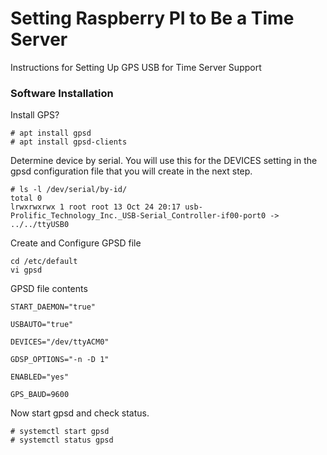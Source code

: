 # Setting Raspberry PI to Be a Time Server

Instructions for Setting Up GPS USB for Time Server Support

### Software Installation  

Install GPS?
```
# apt install gpsd
# apt install gpsd-clients
```


Determine device by serial.  You will use this for the DEVICES setting in the gpsd configuration file that you will create in the next step.
```
# ls -l /dev/serial/by-id/  
total 0
lrwxrwxrwx 1 root root 13 Oct 24 20:17 usb-Prolific_Technology_Inc._USB-Serial_Controller-if00-port0 -> ../../ttyUSB0
```

Create and Configure GPSD file

```
cd /etc/default
vi gpsd
```
GPSD file contents
```
START_DAEMON="true"

USBAUTO="true"

DEVICES="/dev/ttyACM0"

GDSP_OPTIONS="-n -D 1"

ENABLED="yes"

GPS_BAUD=9600
```

Now start gpsd and check status.

```
# systemctl start gpsd
# systemctl status gpsd
```

















```

